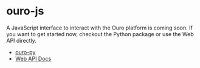 # ouro-js

A JavaScript interface to interact with the Ouro platform is coming soon. If you want to get started now, checkout the Python package or use the Web API directly.

- [ouro-py](https://github.com/ourofoundation/ouro-py)
- [Web API Docs](https://ouro.foundation/docs/developers/api)
